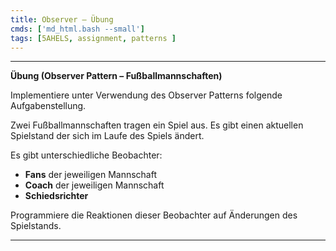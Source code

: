 ```yaml
---
title: Observer – Übung
cmds: ['md_html.bash --small']
tags: [5AHELS, assignment, patterns ]
---
```




---

**Übung (Observer Pattern – Fußballmannschaften)**

Implementiere unter Verwendung des Observer Patterns folgende Aufgabenstellung.

Zwei Fußballmannschaften tragen ein Spiel aus. Es gibt einen aktuellen Spielstand der sich im Laufe des Spiels ändert.

Es gibt unterschiedliche Beobachter:

- **Fans** der jeweiligen Mannschaft
- **Coach** der jeweiligen Mannschaft
- **Schiedsrichter**

Programmiere die Reaktionen dieser Beobachter auf Änderungen des Spielstands.

---



